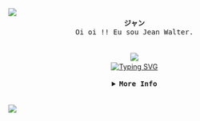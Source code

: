 <img src="https://capsule-render.vercel.app/api?type=waving&color=0:315691,100:102ec4&height=300&section=header&height=60"/>

<div align="center">
  <samp>
    <b>
      ジャン
    </b>
      <br>
      Oi oi !! Eu sou Jean Walter.
      <br>
  </samp>
</div>
      
<br>
<br>
      
<div align="center">
  <img src="https://media3.giphy.com/media/FVbraNYNp1JzrM7DJJ/giphy.gif?cid=6c09b952hw961ng18754ydlp04yhit7kdskdnlcv6jbp9xj0&ep=v1_internal_gif_by_id&rid=giphy.gif&ct=s" width="200">
</div>

<div align="center" width="100%">
  <a href="https://git.io/typing-svg"><img src="https://readme-typing-svg.demolab.com?font=Fira+Code&pause=1000&color=8CA3BE&background=45588400&center=true&vCenter=true&random=true&width=435&lines=Futuro+desenvolvedor+de+jogos+indies.;Cursando+Inform%C3%A1tica.;Tamb%C3%A9m+sou+artista.;Seja+bem-vinde+!!" alt="Typing SVG" /></a>
</div>

<br>

<details align="center">  
  <summary>
      <samp>
        <b>More Info</b>
      </samp>
  </summary>
  
  <br>
  
<div align="center">
  
  <br>
  
  </div>

<div align="center" style="display: inline_block"><br>
  
  <img width="40" src="https://raw.githubusercontent.com/tandpfun/skill-icons/65dea6c4eaca7da319e552c09f4cf5a9a8dab2c8/icons/JavaScript.svg" />
  <img width="40" src="https://raw.githubusercontent.com/tandpfun/skill-icons/65dea6c4eaca7da319e552c09f4cf5a9a8dab2c8/icons/HTML.svg" />
  <img width="40" src="https://raw.githubusercontent.com/tandpfun/skill-icons/65dea6c4eaca7da319e552c09f4cf5a9a8dab2c8/icons/CSS.svg" />
  <img width="40" src="https://cdn.jsdelivr.net/gh/devicons/devicon@latest/icons/godot/godot-original-wordmark.svg" />
  <img width="40"  src="https://cdn.jsdelivr.net/gh/devicons/devicon@latest/icons/python/python-original.svg" />
  <img width="40" src="https://cdn.jsdelivr.net/gh/devicons/devicon@latest/icons/java/java-original.svg" />
  <img width="40" src="https://cdn.jsdelivr.net/gh/devicons/devicon@latest/icons/canva/canva-original.svg" />
          
</div>

<br>

##

<div align="center">
  <samp>
    <b>
      Me Contate:
    </b>
  </samp>
  <br>
  <br>
  
</div>

<div align="center">

<p align="center">
      <samp>
        ♡ <a href="https://www.instagram.com/jw.artss?igsh=MTExMmt3MTQ0cDdreg==">Instagram !!</a> ⊹
        <a>
        ♡
      </samp>
  </p>

</div>

##

</details>

<br>
<br>

<img src="https://capsule-render.vercel.app/api?type=cylinder&color=0:315691,100:102ec4&height=300&section=header&height=60"/>
